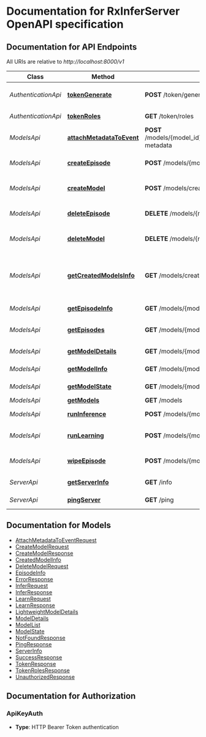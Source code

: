 # Documentation for RxInferServer OpenAPI specification

<a name="documentation-for-api-endpoints"></a>
## Documentation for API Endpoints

All URIs are relative to *http://localhost:8000/v1*

| Class | Method | HTTP request | Description |
|------------ | ------------- | ------------- | -------------|
| *AuthenticationApi* | [**tokenGenerate**](Apis/AuthenticationApi.md#tokengenerate) | **POST** /token/generate | Generate authentication token |
*AuthenticationApi* | [**tokenRoles**](Apis/AuthenticationApi.md#tokenroles) | **GET** /token/roles | Get token roles |
| *ModelsApi* | [**attachMetadataToEvent**](Apis/ModelsApi.md#attachmetadatatoevent) | **POST** /models/{model_id}/episodes/{episode_name}/events/{event_id}/attach-metadata | Attach metadata to an event |
*ModelsApi* | [**createEpisode**](Apis/ModelsApi.md#createepisode) | **POST** /models/{model_id}/episodes/{episode_name}/create | Create a new episode for a model |
*ModelsApi* | [**createModel**](Apis/ModelsApi.md#createmodel) | **POST** /models/create | Create a new model instance |
*ModelsApi* | [**deleteEpisode**](Apis/ModelsApi.md#deleteepisode) | **DELETE** /models/{model_id}/episodes/{episode_name}/delete | Delete an episode for a model |
*ModelsApi* | [**deleteModel**](Apis/ModelsApi.md#deletemodel) | **DELETE** /models/{model_id}/delete | Delete a model instance |
*ModelsApi* | [**getCreatedModelsInfo**](Apis/ModelsApi.md#getcreatedmodelsinfo) | **GET** /models/created | Get information about all created models for a specific token |
*ModelsApi* | [**getEpisodeInfo**](Apis/ModelsApi.md#getepisodeinfo) | **GET** /models/{model_id}/episodes/{episode_name} | Get episode information |
*ModelsApi* | [**getEpisodes**](Apis/ModelsApi.md#getepisodes) | **GET** /models/{model_id}/episodes | Get all episodes for a model |
*ModelsApi* | [**getModelDetails**](Apis/ModelsApi.md#getmodeldetails) | **GET** /models/{model_name}/details | Get model details |
*ModelsApi* | [**getModelInfo**](Apis/ModelsApi.md#getmodelinfo) | **GET** /models/{model_id}/info | Get model information |
*ModelsApi* | [**getModelState**](Apis/ModelsApi.md#getmodelstate) | **GET** /models/{model_id}/state | Get the state of a model |
*ModelsApi* | [**getModels**](Apis/ModelsApi.md#getmodels) | **GET** /models | Get models |
*ModelsApi* | [**runInference**](Apis/ModelsApi.md#runinference) | **POST** /models/{model_id}/infer | Run inference on a model |
*ModelsApi* | [**runLearning**](Apis/ModelsApi.md#runlearning) | **POST** /models/{model_id}/learn | Learn from previous observations |
*ModelsApi* | [**wipeEpisode**](Apis/ModelsApi.md#wipeepisode) | **POST** /models/{model_id}/episodes/{episode_name}/wipe | Wipe all events from an episode |
| *ServerApi* | [**getServerInfo**](Apis/ServerApi.md#getserverinfo) | **GET** /info | Get server information |
*ServerApi* | [**pingServer**](Apis/ServerApi.md#pingserver) | **GET** /ping | Health check endpoint |


<a name="documentation-for-models"></a>
## Documentation for Models

 - [AttachMetadataToEventRequest](./Models/AttachMetadataToEventRequest.md)
 - [CreateModelRequest](./Models/CreateModelRequest.md)
 - [CreateModelResponse](./Models/CreateModelResponse.md)
 - [CreatedModelInfo](./Models/CreatedModelInfo.md)
 - [DeleteModelRequest](./Models/DeleteModelRequest.md)
 - [EpisodeInfo](./Models/EpisodeInfo.md)
 - [ErrorResponse](./Models/ErrorResponse.md)
 - [InferRequest](./Models/InferRequest.md)
 - [InferResponse](./Models/InferResponse.md)
 - [LearnRequest](./Models/LearnRequest.md)
 - [LearnResponse](./Models/LearnResponse.md)
 - [LightweightModelDetails](./Models/LightweightModelDetails.md)
 - [ModelDetails](./Models/ModelDetails.md)
 - [ModelList](./Models/ModelList.md)
 - [ModelState](./Models/ModelState.md)
 - [NotFoundResponse](./Models/NotFoundResponse.md)
 - [PingResponse](./Models/PingResponse.md)
 - [ServerInfo](./Models/ServerInfo.md)
 - [SuccessResponse](./Models/SuccessResponse.md)
 - [TokenResponse](./Models/TokenResponse.md)
 - [TokenRolesResponse](./Models/TokenRolesResponse.md)
 - [UnauthorizedResponse](./Models/UnauthorizedResponse.md)


<a name="documentation-for-authorization"></a>
## Documentation for Authorization

<a name="ApiKeyAuth"></a>
### ApiKeyAuth

- **Type**: HTTP Bearer Token authentication


